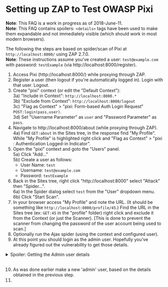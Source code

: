# Setting up ZAP to Test OWASP Pixi

**Note**: This FAQ is a work in progress as of 2018-June-11.<br>
**Note**: This FAQ contains spoilers: `<details>` tags have been used to make them expandable and not immediately visible (which should work in most modern browsers).<br>

The following the steps are based on spider/scan of Pixi at `http://localhost:8000/` using ZAP 2.7.0.<br>
**Note**: These instructions assume you've created a user: `test@example.com` with password: `testExample` (via http://localhost:8000/register).

1) Access Pixi (http://localhost:8000/) while proxying through ZAP.
2) Register a user (then logout if you're automatically logged in). Login with that user. Logout.
3) Create "pixi" context (or edit the "Default Context"): <br>
3a) "Include in Context": `http://localhost:8000.*` <br>
3b) "Exclude from Context":  `http://localhost:8000/logout` <br>
3c) "Flag as Context" > "pixi: Form-based Auth Login Request" `POST:login(pass,user)`.<br>
3d) Set "Username Parameter" as `user` and "Password Parameter" as `pass`.<br>
4) Navigate to http://localhost:8000/about (while proxying through ZAP).<br>
4a) Find `GET:about` in the Sites tree, in the response find "My Profile". While "My Profile" is highlighted right click and "Flag as Context" > "pixi : Authentication Logged-in Indicator".
5) Open the "pixi" context and goto the "Users" panel.<br>
5a) Click "Add..."<br>
5b) Create a user as follows:
    * User Name: `test`
    * Username: `test@example.com`
    * Password: `testExample`
6) Back in the Sites tree, right click "http://localhost:8000" select "Attack" then "Spider...".<br>
6a) In the Spider dialog select `test` from the "User" dropdown menu.<br>
6b) Click "Start Scan".
7) In your browser access "My Profile" and note the URL. (It should be something like `http://localhost:8000/profile/45`.) Find the URL in the Sites tree (ex: `GET:45` in the "profile" folder) right click and exclude it from the Context (or just the Scanner). [This is done to prevent the scanner from changing the password of the user account being used to scan.]
8) Optionally run the Ajax spider (using the context and configured user).
9) At this point you should login as the admin user. Hopefully you've already figured out the vulnerability to get those details.<br>

<details>
  <summary>Spoiler: Getting the Admin user details</summary>
  Access "http://localhost:8000/service.conf".
</details><br>

10) As was done earlier make a new 'admin' user, based on the details obtained in the previous step.
11) 